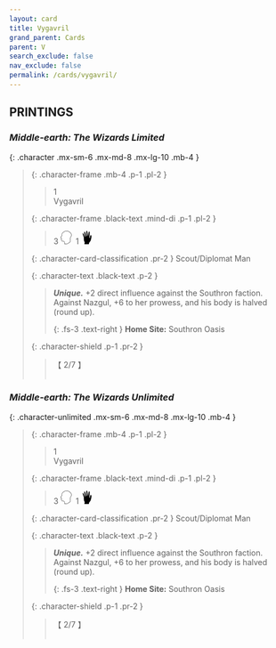 ```yaml
---
layout: card
title: Vygavril
grand_parent: Cards
parent: V
search_exclude: false
nav_exclude: false
permalink: /cards/vygavril/
---
```


## PRINTINGS


### _Middle-earth: The Wizards Limited_

{: .character .mx-sm-6 .mx-md-8 .mx-lg-10 .mb-4 }
> {: .character-frame .mb-4 .p-1 .pl-2 }
> > <div class="card-mp">1</div>
> > <div class="character-card-name">Vygavril</div>
>
> {: .character-frame .black-text .mind-di .p-1 .pl-2 }
> > 3 ![](/assets/images/mind.svg)&ensp;1 ![](/assets/images/di.svg)
>
> {: .character-card-classification .pr-2 }
> Scout/Diplomat Man
>
> {: .character-text .black-text .p-2 }
> > _**Unique.**_ +2 direct influence against the Southron faction. Against Nazgul, +6 to her prowess, and his body is halved (round up).   
> > 
> > {: .fs-3 .text-right } 
> > **Home Site:** Southron Oasis 
>
> {: .character-shield .p-1 .pr-2 }
> > <div class="card-shield">【 2/7 】</div>
> > <div class="card-corruption">&nbsp;</div>

### _Middle-earth: The Wizards Unlimited_

{: .character-unlimited .mx-sm-6 .mx-md-8 .mx-lg-10 .mb-4 }
> {: .character-frame .mb-4 .p-1 .pl-2 }
> > <div class="card-mp">1</div>
> > <div class="character-card-name">Vygavril</div>
>
> {: .character-frame .black-text .mind-di .p-1 .pl-2 }
> > 3 ![](/assets/images/mind.svg)&ensp;1 ![](/assets/images/di.svg)
>
> {: .character-card-classification .pr-2 }
> Scout/Diplomat Man
>
> {: .character-text .black-text .p-2 }
> > _**Unique.**_ +2 direct influence against the Southron faction. Against Nazgul, +6 to her prowess, and his body is halved (round up).   
> > 
> > {: .fs-3 .text-right } 
> > **Home Site:** Southron Oasis 
>
> {: .character-shield .p-1 .pr-2 }
> > <div class="card-shield">【 2/7 】</div>
> > <div class="card-corruption">&nbsp;</div>
